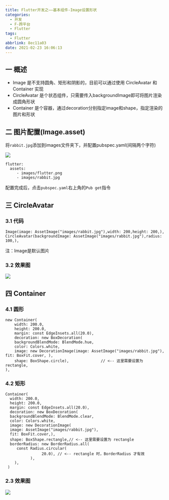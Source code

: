 ```yaml
---
title: Flutter开发之——基本组件-Image设置形状
categories:
  - 开发
  - F-跨平台
  - Flutter
tags:
  - Flutter
abbrlink: 8ec11a03
date: 2021-02-23 16:06:13
---
```

## 一 概述

* Image 是不支持圆角、矩形和阴影的，目前可以通过使用 CircleAvatar 和 Container 实现
* CircleAvatar 是个状态组件，只需要传入backgroundImage即可将图片渲染成圆角形状
* Container 是个容器，通过decoration分别指定image和shape，指定渲染的图片和形状

<!--more-->

## 二 图片配置(Image.asset)

将`rabbit.jpg`添加到images文件夹下，并配置pubspec.yaml(间隔两个字符)

![][1]

```
flutter:
  assets:
     - images/flutter.png
     - images/rabbit.jpg
```

配置完成后，点击`pubspec.yaml`右上角的`Pub get`指令

## 三 CircleAvatar 

### 3.1 代码

```
Image(image: AssetImage("images/rabbit.jpg"),width: 200,height: 200,),
CircleAvatar(backgroundImage: AssetImage("images/rabbit.jpg"),radius: 100,),
```

注：Image是默认图片

### 3.2 效果图
![][2]

## 四  Container 

### 4.1 圆形

```
new Container(
    width: 200.0,
    height: 200.0,
    margin: const EdgeInsets.all(20.0),
    decoration: new BoxDecoration(
    backgroundBlendMode: BlendMode.hue,
    color: Colors.white,
    image: new DecorationImage(image: AssetImage("images/rabbit.jpg"), fit: BoxFit.cover, ),
    shape: BoxShape.circle),              // <-- 这里需要设置为 rectangle,
),
```

### 4.2 矩形

```
Container(
  width: 200.0,
  height: 200.0,
  margin: const EdgeInsets.all(20.0),
  decoration: new BoxDecoration(
  backgroundBlendMode: BlendMode.clear,
  color: Colors.white,
  image: new DecorationImage(
  image: AssetImage("images/rabbit.jpg"),
  fit: BoxFit.cover,),
  shape: BoxShape.rectangle,// <-- 这里需要设置为 rectangle
  borderRadius: new BorderRadius.all(
     const Radius.circular(
				20.0), // <-- rectangle 时，BorderRadius 才有效
           ),
    ),
 )
```

### 2.3 效果图
![][3]


[1]:https://cdn.staticaly.com/gh/PGzxc/CDN/master/blog-flutter/flutter-image-shape-pubspec.png
[2]:https://cdn.staticaly.com/gh/PGzxc/CDN/master/blog-flutter/flutter-image-shape-circleavatar.png
[3]:https://cdn.staticaly.com/gh/PGzxc/CDN/master/blog-flutter/flutter-image-shape-container.png